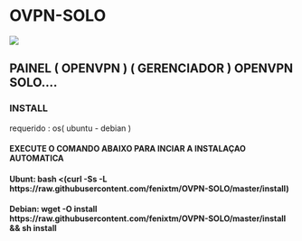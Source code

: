 # OVPN-SOLO

<img src="https://image.prntscr.com/image/LBxrdOG-TaOe-yCYjSKeVQ.png">

PAINEL ( OPENVPN ) ( GERENCIADOR ) OPENVPN SOLO....
----------------------------------------------------------------
<h3>INSTALL</h3>
<p>requerido : os( ubuntu - debian )</p>

<h4>EXECUTE  O COMANDO ABAIXO PARA INCIAR A INSTALAÇAO AUTOMATICA</h4>

<h4>Ubunt: bash <(curl -Ss -L https://raw.githubusercontent.com/fenixtm/OVPN-SOLO/master/install) </h4>
<h4>Debian: wget -O install https://raw.githubusercontent.com/fenixtm/OVPN-SOLO/master/install && sh install
